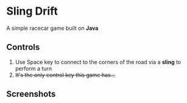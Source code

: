 # Sling Drift
A simple racecar game built on **Java**
## Controls
1. Use Space key to connect to the corners of the road via a **sling** to perform a turn 
2. ~~It's the only control key this game has...~~
## Screenshots
